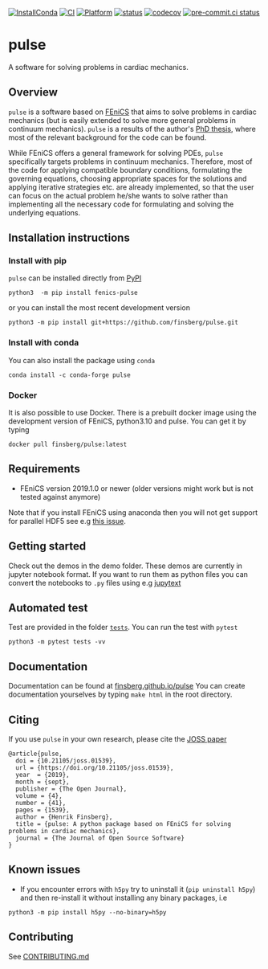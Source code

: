 [![InstallConda](https://anaconda.org/finsberg/pulse/badges/installer/conda.svg)](https://anaconda.org/finsberg/pulse)
[![CI](https://github.com/finsberg/pulse/actions/workflows/main.yml/badge.svg)](https://github.com/finsberg/pulse/actions/workflows/main.yml)
[![Platform](https://anaconda.org/finsberg/pulse/badges/platforms.svg)](https://anaconda.org/finsberg/pulse)
[![status](http://joss.theoj.org/papers/9abee735e6abadabe9252d5fcc84fd40/status.svg)](http://joss.theoj.org/papers/9abee735e6abadabe9252d5fcc84fd40)
[![codecov](https://codecov.io/gh/finsberg/pulse/branch/master/graph/badge.svg?token=cZEkiXSOKm)](https://codecov.io/gh/finsberg/pulse)
[![pre-commit.ci status](https://results.pre-commit.ci/badge/github/finsberg/pulse/master.svg)](https://results.pre-commit.ci/latest/github/finsberg/pulse/master)

# pulse

A software for solving problems in cardiac mechanics.

## Overview
`pulse` is a software based on [FEniCS](https://fenicsproject.org) that aims to solve problems in cardiac mechanics (but is easily extended to solve more general problems in continuum mechanics). `pulse` is a results of the author's [PhD thesis](https://www.duo.uio.no/handle/10852/62015), where most of the relevant background for the code can be found.

While FEniCS offers a general framework for solving PDEs, `pulse` specifically targets problems in continuum mechanics. Therefore, most of the code for applying compatible boundary conditions, formulating the governing equations, choosing appropriate spaces for the solutions and applying iterative strategies etc. are already implemented, so that the user can focus on the actual problem he/she wants to solve rather than implementing all the necessary code for formulating and solving the underlying equations.

## Installation instructions

### Install with pip
`pulse` can be installed directly from [PyPI](https://pypi.org/project/fenics-pulse/)
```
python3  -m pip install fenics-pulse
```
or you can install the most recent development version
```
python3 -m pip install git+https://github.com/finsberg/pulse.git
```

### Install with conda
You can also install the package using `conda`
```
conda install -c conda-forge pulse
```

### Docker
It is also possible to use Docker. There is a prebuilt docker image
using the development version of FEniCS, python3.10 and pulse. You can get it by typing
```
docker pull finsberg/pulse:latest
```

## Requirements
* FEniCS version 2019.1.0 or newer (older versions might work but is not tested against anymore)

Note that if you install FEniCS using anaconda then you will not get support for parallel HDF5
see e.g [this issue](https://github.com/conda-forge/hdf5-feedstock/issues/51).

## Getting started
Check out the demos in the demo folder. These demos are currently in jupyter notebook format.
If you want to run them as python files you can convert the notebooks to `.py` files using e.g [jupytext](https://jupytext.readthedocs.io/en/latest/)

## Automated test
Test are provided in the folder [`tests`](tests). You can run the test
with `pytest`
```
python3 -m pytest tests -vv
```

## Documentation
Documentation can be found at [finsberg.github.io/pulse](https://finsberg.github.io/pulse)
You can create documentation yourselves by typing `make html` in the
root directory.

## Citing

If you use `pulse` in your own research, please cite the [JOSS paper](https://joss.theoj.org/papers/10.21105/joss.01539)

```
@article{pulse,
  doi = {10.21105/joss.01539},
  url = {https://doi.org/10.21105/joss.01539},
  year  = {2019},
  month = {sept},
  publisher = {The Open Journal},
  volume = {4},
  number = {41},
  pages = {1539},
  author = {Henrik Finsberg},
  title = {pulse: A python package based on FEniCS for solving problems in cardiac mechanics},
  journal = {The Journal of Open Source Software}
}
```

## Known issues
* If you encounter errors with `h5py` try to uninstall it (`pip uninstall h5py`) and then re-install it without installing any binary packages, i.e
```
python3 -m pip install h5py --no-binary=h5py
```

## Contributing
See [CONTRIBUTING.md](CONTRIBUTING.md)
